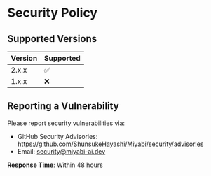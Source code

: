# Security Policy

## Supported Versions

| Version | Supported          |
| ------- | ------------------ |
| 2.x.x   | :white_check_mark: |
| 1.x.x   | :x:                |

## Reporting a Vulnerability

Please report security vulnerabilities via:
- GitHub Security Advisories: https://github.com/ShunsukeHayashi/Miyabi/security/advisories
- Email: security@miyabi-ai.dev

**Response Time**: Within 48 hours

